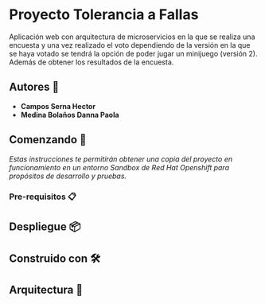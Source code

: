 # Proyecto Tolerancia a Fallas

Aplicación web con arquitectura de microservicios en la que se realiza una encuesta y una vez realizado el voto dependiendo de la versión en la que se haya votado se tendrá la opción de poder jugar un minijuego (versión 2). Además de obtener los resultados de la encuesta.

## Autores 🧸

* **Campos Serna Hector** 
* **Medina Bolaños Danna Paola** 


## Comenzando 🚀

_Estas instrucciones te permitirán obtener una copia del proyecto en funcionamiento en un entorno Sandbox de Red Hat Openshift para propósitos de desarrollo y pruebas._

### Pre-requisitos 📋


## Despliegue 📦

## Construido con 🛠️


## Arquitectura 🧭
